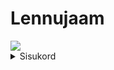 # Lennujaam
<a name="readme-top"></a>
<div>
  <img src="https://eturbonews.com/cdn-cgi/image/width=1212,height=683,fit=crop,quality=80,format=auto,onerror=redirect,metadata=none/wp-content/uploads/2024/01/0-62-810x456.jpg">
</div>
<!-- SISUKORD -->
<details>
  <summary>Sisukord</summary>
  <ol>
    <li>
      <a href="#projekti-kohta>Projekti koha</a>
    </li>
  </ol>
</details>

<!-- Projekti kohta -->
## Projekti kohta

![pilt](https://github.com/TimurDenisenko/lennujaam/assets/120181244/0c0c61b0-61ca-4d14-ae88-6926a4867617)


<p align="right">(<a href="#readme-top">back to top</a>)</p>
